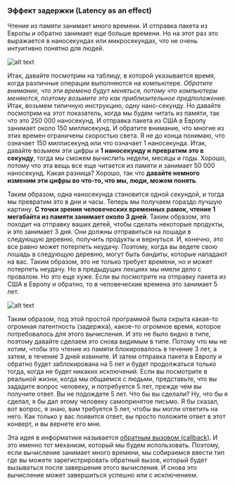 ### Эффект задержки (Latency as an effect)


Чтение из памяти занимает много времени. И отправка пакета из Европы и обратно занимает еще больше времени. Но на этот раз 
это выражается в наносекундах или микросекундах, что не очень интуитивно понятно для людей. 

![alt text](https://github.com/steklopod/Timely-Effects/blob/master/src/main/resources/images/timings_on_tipical_ops_on_typical_pc.png "time of ops")

Итак, давайте посмотрим на таблицу, в которой указывается время, когда различные операции выполняются на компьютере. 
_Обратите внимание, что эти времена будут меняться, потому что компьютеры меняются, поэтому возьмите это как приблизительное 
предположение._ Итак, возьмем типичную инструкцию, одну нано-секунду. Но давайте посмотрим на этот показатель, когда мы будем 
читать из памяти, так что это 250 000 наносекунд. И отправка пакета из США в Европу занимает около 150 миллисекунд. 
И обратите внимание, что многие из этих времен ограничены скоростью света. 
Я не до конца понимаю, что означает 150 миллисекунд или что означает 1 наносекунда. 
Итак, давайте возьмем эти цифры и **1 наносекунду и превратим это в секунду**, тогда 
мы сможем вычислить недели, месяцы и годы. Хорошо, потому что эта вещь все еще читается из памяти и занимает 
50 000 наносекунд. Какая разница? Хорошо, так что **давайте немного изменим эти цифры во что-то, что мы, люди, можем понять**.

Таким образом, одна наносекунда становится одной секундой, и тогда мы превратим это в дни и часы. Теперь мы получаем гораздо лучшую картину.
**С точки зрения человеческих временных рамок, чтение 1 мегабайта из памяти занимает около 3 дней**.
Таким образом, это походит на отправку ваших детей, чтобы сделать некоторые продукты, и это занимает 3 дня. Они должны 
отправиться на лошади в следующую деревню, получить продукты и вернуться. И, конечно, это все равно может потерпеть неудачу. 
Поэтому, когда вы ведете свою лошадь в следующую деревню, могут быть бандиты, которые нападают на вас. Таким образом, 
это не только требует времени, но и может потерпеть неудачу. Но в предыдущих лекциях мы имели дело с провалом. Но это 
еще хуже. Если вы посмотрите на отправку пакета из США в Европу и обратно, то в человеческие времена это занимает 5 лет.

![alt text](https://github.com/steklopod/Timely-Effects/blob/master/src/main/resources/images/send_to_europe.png "send_to_europe")

Таким образом, под этой простой программой была скрыта какая-то огромная латентность (задержка), какое-то огромное время, которое 
потребовалось для этого вычисления. И это не было видно в типе, поэтому давайте сделаем это снова видимым в типе. Потому 
что мы не хотим, чтобы это чтение из памяти блокировалось в течение 3 лет, а затем, в течение 3 дней извините. И затем 
отправка пакета в Европу и обратно будет заблокирована на 5 лет и будет продолжаться только тогда, когда не будет никаких 
исключений. Если вы посмотрите в реальной жизни, когда мы общаемся с людьми, представьте, что вы зададите вопрос человеку, 
и потребуется 5 лет, прежде чем вы получите ответ. Вы не подождете 5 лет. Что бы вы сделали? Ну, что бы я сделал, я бы 
дал этому человеку самопринятое письмо. Я бы сказал, вот вопрос, я знаю, вам требуется 5 лет, чтобы вы могли ответить на 
него. Как только у вас появится ответ, вы просто положите ответ в этот конверт, и вы вернете его мне.

Эта идея в информатике называется [обратным вызовом (callback)](https://ru.wikipedia.org/wiki/Callback_(программирование)). 
И это именно тот механизм, который мы будем использовать. Поэтому, если вычисление занимает много времени, мы собираемся 
ввести тип где вы можете зарегистрировать обратный вызов, который будет вызываться после завершения этого вычисления. И 
снова это вычисление может завершиться успешно или с исключением.